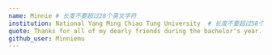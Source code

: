```yaml
---
name: Minnie # 长度不要超过28个英文字符
institution: National Yang Ming Chiao Tung University  # 长度不要超过58个英文字符
quote: Thanks for all of my dearly friends during the bachelor's year. # 长度不要超过100个英文字符，避免使用引号(")以保证格式保持不变。
github_user: Minniemu
---
```

